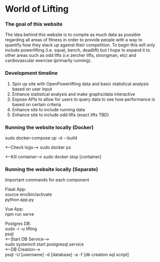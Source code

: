 # World of Lifting

### The goal of this website
The idea behind this website is to compile as much data as possible regarding all areas of fitness in order to provide people with a way to quantify how they stack up against their competition.
To begin this will only include powerlifting (i.e. squat, bench, deadlift) but I hope to expand it to other areas such as odd lifts (i.e zercher lifts, strongman, etc) and cardiovascular exercise (primarily running).

### Development timeline
1. Spin up site with OpenPowerlifting data and basic statistical analysis based on user input
2. Enhance statistical analysis and make graphs/data interactive
3. Expose APIs to allow for users to query data to see how performance is based on certain criteria
4. Enhance site to include running data
5. Enhance site to include odd lifts (exact lifts TBD)

### Running the website locally (Docker)
sudo docker-compose up -d --build  
  
<--Check logs-->
sudo docker ps
  
<--Kill container-->
sudo docker stop [container]
  
### Running the website locally (Separate)
Important commands for each component  
  
Flask App:  
source env/bin/activate  
python app.py  
  
Vue App:  
npm run serve  
  
Postgres DB:  
sudo -i -u lifting  
psql  
<--Start DB Service-->  
sudo systemctl start postgresql.service  
<--DB Creation-->  
psql -U [username] -d [database] -a -f [db creation sql script]  